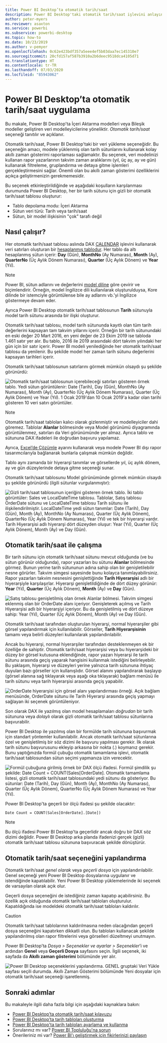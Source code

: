 ```yaml
---
title: Power BI Desktop’ta otomatik tarih/saat
description: Power BI Desktop'taki otomatik tarih/saat işlevini anlayın.
author: peter-myers
ms.reviewer: asaxton
ms.service: powerbi
ms.subservice: powerbi-desktop
ms.topic: how-to
ms.date: 10/23/2019
ms.author: v-pemyer
ms.openlocfilehash: 0c62e423bdf357a5eee4ef5b03daa7ec145310e7
ms.sourcegitcommit: 20cfd157af587b3910a2b6deec9518dca4105d71
ms.translationtype: HT
ms.contentlocale: tr-TR
ms.lasthandoff: 07/03/2020
ms.locfileid: "85943062"
---
```

# <a name="apply-auto-datetime-in-power-bi-desktop"></a>Power BI Desktop’ta otomatik tarih/saat uygulama

Bu makale, Power BI Desktop'ta İçeri Aktarma modelleri veya Bileşik modeller geliştiren veri modelleyicilerine yöneliktir. _Otomatik tarih/saat_ seçeneği tanıtılır ve açıklanır.

Otomatik tarih/saat, Power BI Desktop'taki bir veri yükleme seçeneğidir. Bu seçeneğin amacı, modele yüklenmiş olan tarih sütunlarını kullanarak kolay akıllı zaman gösterimi raporlaması sağlamaktır. Bu seçenek, veri modelinizi kullanan rapor yazarlarının takvim zaman aralıklarını (yıl, üç ay, ay ve gün) kullanarak filtreleme, gruplandırma ve detaya gitme işlemleri gerçekleştirmesini sağlar. Önemli olan bu akıllı zaman gösterimi özelliklerini açıkça geliştirmenizin gerekmemesidir.

Bu seçenek etkinleştirildiğinde ve aşağıdaki koşulların karşılanması durumunda Power BI Desktop, her bir tarih sütunu için gizli bir otomatik tarih/saat tablosu oluşturur:

- Tablo depolama modu: İçeri Aktarma
- Sütun veri türü: Tarih veya tarih/saat
- Sütun, bir model ilişkisinin "çok" tarafı değil

## <a name="how-it-works"></a>Nasıl çalışır?

Her otomatik tarih/saat tablosu aslında DAX [CALENDAR](/dax/calendar-function-dax) işlevini kullanarak veri satırları oluşturan bir [hesaplanmış tablodur](desktop-calculated-tables.md). Her tablo da altı hesaplanmış sütun içerir: **Day** (Gün), **MonthNo** (Ay Numarası), **Month** (Ay), **QuarterNo** (Üç Aylık Dönem Numarası), **Quarter** (Üç Aylık Dönem) ve **Year** (Yıl).

> [!NOTE]
> Power BI, sütun adlarını ve değerlerini [model diline](../fundamentals/supported-languages-countries-regions.md#choose-the-language-for-the-model-in-power-bi-desktop) göre çevirir ve biçimlendirir. Örneğin, model İngilizce dili kullanılarak oluşturulduysa, Kore dilinde bir istemciyle görüntülense bile ay adlarını vb.’yi İngilizce göstermeye devam eder.

Ayrıca Power BI Desktop otomatik tarih/saat tablosunun **Tarih** sütunuyla model tarih sütunu arasında bir ilişki oluşturur.

Otomatik tarih/saat tablosu, model tarih sütununda kayıtlı olan tüm tarih değerlerini kapsayan tam takvim yıllarını içerir. Örneğin bir tarih sütunundaki en eski değer 20 Mart 2016, en yeni değer de 23 Ekim 2019 ise tabloda 1.461 satır yer alır. Bu tablo, 2016 ile 2019 arasındaki dört takvim yılındaki her gün için bir satır içerir. Power BI modeli yenilediğinde her otomatik tarih/saat tablosu da yenilenir. Bu şekilde model her zaman tarih sütunu değerlerini kapsayan tarihleri içerir.

Otomatik tarih/saat tablosunun satırlarını görmek mümkün olsaydı şu şekilde görünürdü:

![Otomatik tarih/saat tablosunun içerebileceği satırları gösteren örnek tablo. Yedi sütun görüntülenir: Date (Tarih), Day (Gün), MonthNo (Ay Numarası), Month (Ay), QuarterNo (Üç Aylık Dönem Numarası), Quarter (Üç Aylık Dönem) ve Year (Yıl). 1 Ocak 2019'dan 10 Ocak 2019'a kadar olan tarihi gösteren 10 veri satırı görüntüler.](media/desktop-auto-date-time/auto-date-time-hidden-table-example-rows.png)

> [!NOTE]
> Otomatik tarih/saat tabloları kalıcı olarak gizlenmiştir ve modelleyiciler dahi göremez. Tablolar **Alanlar** bölmesinde veya Model görünümü diyagramında görüntülenmez, satırları da Veri görünümünde yer almaz. Ayrıca tablo ve sütununa DAX ifadeleri ile doğrudan başvuru yapılamaz.
>
> Ayrıca, [Excel’de Çözümle](../collaborate-share/service-analyze-in-excel.md) ayarını kullanarak veya modele Power BI dışı rapor tasarımcılarıyla bağlanarak bunlarla çalışmak mümkün değildir.

Tablo aynı zamanda bir hiyerarşi tanımlar ve görsellerde yıl, üç aylık dönem, ay ve gün düzeylerinde detaya gitme seçeneği sunar.

Otomatik tarih/saat tablosunu Model görünümünde görmek mümkün olsaydı şu şekilde görünürdü (ilgili sütunlar vurgulanmıştır):

![Gizli tarih/saat tablosunun içeriğini gösteren örnek tablo. İki tablo görüntüler: Sales ve LocalDateTime tablosu. Tablolar, Satış tablosu OrderDate sütunu ve LocalDateTime tablosu Tarih sütunu ile ilişkilendirilmiştir. LocalDateTime yedi sütun tanımlar: Date (Tarih), Day (Gün), Month (Ay), MonthNo (Ay Numarası), Quarter (Üç Aylık Dönem), QuarterNo (Üç Aylık Dönem Numarası), Year (Yıl) ve tek bir hiyerarşi vardır. Tarih Hiyerarşisi adlı hiyerarşi dört düzeyden oluşur: Year (Yıl), Quarter (Üç Aylık Dönem), Month (Ay) ve Day (Gün).](media/desktop-auto-date-time/auto-date-time-hidden-table-example-diagram.png)

## <a name="work-with-auto-datetime"></a>Otomatik tarih/saat ile çalışma

Bir tarih sütunu için otomatik tarih/saat sütunu mevcut olduğunda (ve bu sütun görünür olduğunda), rapor yazarları bu sütunu **Alanlar** bölmesinde görmez. Bunun yerine tarih sütununun adına sahip olan bir genişletilebilir nesne görürler. Takvim simgesi sayesinde bunu kolayca tanımlayabilirsiniz. Rapor yazarları takvim nesnesini genişlettiğinde **Tarih Hiyerarşisi** adlı bir hiyerarşiyle karşılaşırlar. Hiyerarşi genişletildiğinde de dört düzey görünür: **Year** (Yıl), **Quarter** (Üç Aylık Dönem), **Month** (Ay) ve **Day** (Gün).

![Satış tablosu genişletilmiş olan örnek Alanlar bölmesi. Takvim simgesi eklenmiş olan bir OrderDate alanı içeriyor. Genişleterek açılmış ve Tarih Hiyerarşisi adlı bir hiyerarşiyi içeriyor. Bu da genişletilmiş ve dört düzeye sahip: Year (Yıl), Quarter (Üç Aylık Dönem), Month (Ay) ve Day (Gün).](media/desktop-auto-date-time/auto-date-time-fields-pane-example.png)

Otomatik tarih/saat tarafından oluşturulan hiyerarşi, normal hiyerarşiler gibi görsel yapılandırmak için kullanılabilir. Görseller, **Tarih Hiyerarşisinin** tamamı veya belirli düzeyleri kullanılarak yapılandırılabilir.

Ancak bu hiyerarşi, normal hiyerarşiler tarafından desteklenmeyen ek bir özelliğe de sahiptir. Otomatik tarih/saat hiyerarşisi veya bu hiyerarşideki bir düzey bir görsel kutusuna eklendiğinde, rapor yazarı hiyerarşi ile tarih sütunu arasında geçiş yaparak hangisini kullanmak istediğini belirleyebilir. Bu yaklaşım, hiyerarşi ve düzeyleri yerine yalnızca tarih sütununa ihtiyaç duyulan bazı görseller için kullanışlıdır. Görsel alanını yapılandırarak başlayıp (görsel alanına sağ tıklayarak veya aşağı oka tıklayarak) bağlam menüsü ile tarih sütunu veya tarih hiyerarşisi arasında geçiş yapabilir.

![OrderDate hiyerarşisi için görsel alanı yapılandırması örneği. Açık bağlam menüsünde, OrderDate sütunu ile Tarih Hiyerarşi arasında geçiş yapmayı sağlayan iki seçenek görüntüleniyor.](media/desktop-auto-date-time/auto-date-time-configure-visuals-fields.png)

Son olarak DAX ile yazılmış olan model hesaplamaları _doğrudan_ bir tarih sütununa veya _dolaylı_ olarak gizli otomatik tarih/saat tablosu sütunlarına başvurabilir.

Power BI Desktop ile yazılmış olan bir formülde tarih sütununa başvurmak için standart yöntemler kullanılabilir. Ancak otomatik tarih/saat sütunlarına özel ve genişletilmiş bir söz dizimi ile başvuru yapılması gerekir. İlk olarak tarih sütunu başvurusunu ekleyip arkasına bir nokta (.) koymanız gerekir. Bunu yaptığınızda formül çubuğu otomatik tamamlama işlevi, otomatik tarih/saat tablosundan sütun seçimi yapmanıza izin verecektir.

![Formül çubuğuna girilmiş örnek bir DAX ölçü ifadesi. Formül şimdilik şu şekilde: Date Count = COUNT(Sales[OrderDate]. Otomatik tamamlama listesi, gizli otomatik tarih/saat tablosundaki yedi sütunu da gösteriyor. Bu sütunlar: Date (Tarih), Day (Gün), Month (Ay), MonthNo (Ay Numarası), Quarter (Üç Aylık Dönem), QuarterNo (Üç Aylık Dönem Numarası) ve Year (Yıl).](media/desktop-auto-date-time/auto-date-time-dax-auto-complete.png)

Power BI Desktop'ta geçerli bir ölçü ifadesi şu şekilde olacaktır:

```dax
Date Count = COUNT(Sales[OrderDate].[Date])
```

> [!NOTE]
> Bu ölçü ifadesi Power BI Desktop'ta geçerlidir ancak doğru bir DAX söz dizimi değildir. Power BI Desktop arka planda ifadenizi gerçek (gizli) otomatik tarih/saat tablosu sütununa başvuracak şekilde dönüştürür.

## <a name="configure-auto-datetime-option"></a>Otomatik tarih/saat seçeneğini yapılandırma

Otomatik tarih/saat _genel olarak_ veya _geçerli dosya_ için yapılandırılabilir. Genel seçeneği yeni Power BI Desktop dosyalarına uygulanır ve istendiğinde kapatılabilir. Yeni Power BI Desktop yüklemelerinde iki seçenek de varsayılan olarak açık olur.

Geçerli dosya seçeneğini de istediğiniz zaman kapatıp açabilirsiniz. Bu özellik açık olduğunda otomatik tarih/saat tabloları oluşturulur. Kapatıldığında ise modeldeki otomatik tarih/saat tabloları kaldırılır.

> [!CAUTION]
> Otomatik tarih/saat tablolarının kaldırılmasına neden olacağından geçerli dosya seçeneğini kapatırken dikkatli olun. Bu tabloları kullanacak şekilde yapılandırılmış olan rapor filtrelerini veya görselleri düzeltmeyi unutmayın.

Power BI Desktop’ta _Dosya > Seçenekler ve ayarlar > Seçenekler_’i ve ardından **Genel** veya **Geçerli Dosya** sayfasını seçin. İlgili seçenek, iki sayfada da **Akıllı zaman gösterimi** bölümünde yer alır.

![Power BI Desktop seçeneklerini yapılandırma. GENEL gruptaki Veri Yükle sayfası seçili durumda. Akıllı Zaman Gösterimi bölümünde Yeni dosyalar için otomatik tarih/saat seçeneği işaretlenmiş.](media/desktop-auto-date-time/auto-date-time-configure-global-options.png)

## <a name="next-steps"></a>Sonraki adımlar

Bu makaleyle ilgili daha fazla bilgi için aşağıdaki kaynaklara bakın:

- [Power BI Desktop’ta otomatik tarih/saat kılavuzu](../guidance/auto-date-time.md)
- [Power BI Desktop’ta tarih tabloları oluşturma](../guidance/model-date-tables.md)
- [Power BI Desktop'ta tarih tabloları ayarlama ve kullanma](desktop-date-tables.md)
- Sorularınız mı var? [Power BI Topluluğu'na sorun](https://community.powerbi.com/)
- Önerileriniz mi var? [Power BI'ı geliştirmek için fikirlerinizi paylaşın](https://ideas.powerbi.com/)
